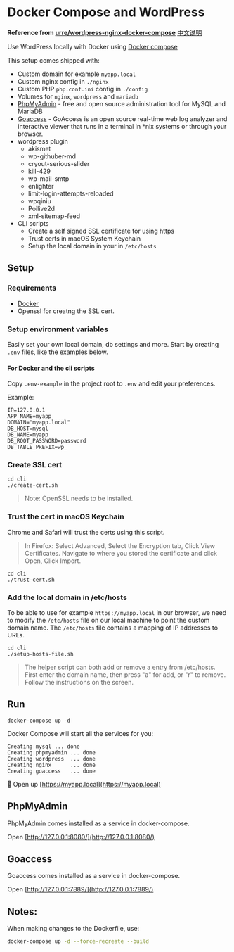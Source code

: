 # Docker Compose and WordPress
**Reference from [urre/wordpress-nginx-docker-compose](https://github.com/urre/wordpress-nginx-docker-compose)**
[中文说明](README-cn.md)

Use WordPress locally with Docker using [Docker compose](https://docs.docker.com/compose/)

This setup comes shipped with:


+ Custom domain for example `myapp.local`
+ Custom nginx config in `./nginx`
+ Custom PHP `php.conf.ini` config in `./config`
+ Volumes for `nginx`, `wordpress` and `mariadb`
+ [PhpMyAdmin](https://www.phpmyadmin.net/) - free and open source administration tool for MySQL and MariaDB
+ [Goaccess](https://goaccess.io/) - GoAccess is an open source real-time web log analyzer and interactive viewer that runs in a terminal in *nix systems or through your browser.
+ wordpress plugin
    - akismet 
    - wp-githuber-md 
    - cryout-serious-slider 
    - kill-429 
    - wp-mail-smtp 
    - enlighter 
    - limit-login-attempts-reloaded 
    - wpqiniu 
    - Poilive2d 
    - xml-sitemap-feed 
+ CLI scripts
	- Create a self signed SSL certificate for using https
	- Trust certs in macOS System Keychain
	- Setup the local domain in your in `/etc/hosts`

## Setup

### Requirements

+ [Docker](https://www.docker.com/get-started)
+ Openssl for creatng the SSL cert. 

### Setup environment variables

Easily set your own local domain, db settings and more. Start by creating `.env` files, like the examples below.

#### For Docker and the cli scripts

Copy `.env-example` in the project root to `.env` and edit your preferences.

Example:

```dotenv
IP=127.0.0.1
APP_NAME=myapp
DOMAIN="myapp.local"
DB_HOST=mysql
DB_NAME=myapp
DB_ROOT_PASSWORD=password
DB_TABLE_PREFIX=wp_

```


### Create SSL cert

```shell
cd cli
./create-cert.sh
```

> Note: OpenSSL needs to be installed.

### Trust the cert in macOS Keychain

Chrome and Safari will trust the certs using this script.

> In Firefox: Select Advanced, Select the Encryption tab, Click View Certificates. Navigate to where you stored the certificate and click Open, Click Import.

```shell
cd cli
./trust-cert.sh
```

### Add the local domain in /etc/hosts

To be able to use for example `https://myapp.local` in our browser, we need to modify the `/etc/hosts` file on our local machine to point the custom domain name. The `/etc/hosts` file contains a mapping of IP addresses to URLs.

```shell
cd cli
./setup-hosts-file.sh
```

> The helper script can both add or remove a entry from /etc/hosts. First enter the domain name, then press "a" for add, or "r" to remove. Follow the instructions on the screen.

## Run

```shell
docker-compose up -d
```

Docker Compose will start all the services for you:

```shell
Creating mysql ... done
Creating phpmyadmin ... done
Creating wordpress  ... done
Creating nginx      ... done
Creating goaccess   ... done
```

🚀 Open up [https://myapp.local](https://myapp.local)

## PhpMyAdmin

PhpMyAdmin comes installed as a service in docker-compose.

Open [http://127.0.0.1:8080/](http://127.0.0.1:8080/)

## Goaccess

Goaccess comes installed as a service in docker-compose.

Open [http://127.0.0.1:7889/](http://127.0.0.1:7889/)

## Notes:

When making changes to the Dockerfile, use:

```bash
docker-compose up -d --force-recreate --build
```
